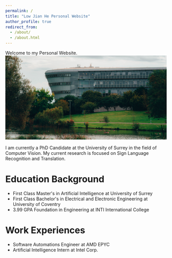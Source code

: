 ```yaml
---
permalink: /
title: "Low Jian He Personal Website"
author_profile: true
redirect_from: 
  - /about/
  - /about.html
---
```


Welcome to my Personal Website. 
![University of Surrey](/images/Background.jpg)

I am currently a PhD Candidate at the University of Surrey in the field of Computer Vision. My current research is focused on Sign Language Recognition and Translation.

Education Background
======
- First Class Master's in Artificial Intelligence at University of Surrey
- First Class Bachelor's in Electrical and Electronic Engineering at University of Coventry
- 3.99 GPA Foundation in Engineering at INTI International College

Work Experiences
======
- Software Automations Engineer at AMD EPYC
- Artificial Intelligence Intern at Intel Corp.


